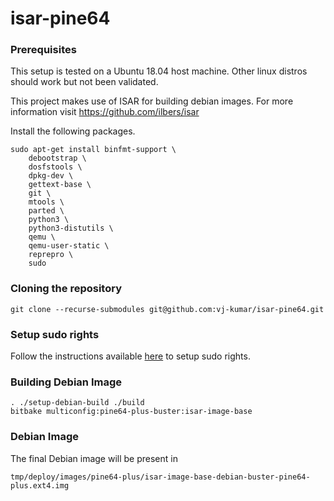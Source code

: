 # isar-pine64

### Prerequisites

This setup is tested on a Ubuntu 18.04 host machine. Other linux distros should
work but not been validated.

This project makes use of ISAR for building debian images. For more information
visit https://github.com/ilbers/isar

Install the following packages.
```
sudo apt-get install binfmt-support \
    debootstrap \
    dosfstools \
    dpkg-dev \
    gettext-base \
    git \
    mtools \
    parted \
    python3 \
    python3-distutils \
    qemu \
    qemu-user-static \
    reprepro \
    sudo
```

### Cloning the repository
```
git clone --recurse-submodules git@github.com:vj-kumar/isar-pine64.git
```

### Setup sudo rights

Follow the instructions available [here](https://github.com/ilbers/isar/blob/master/doc/user_manual.md#setup-sudo) to setup sudo rights.

### Building Debian Image
```
. ./setup-debian-build ./build
bitbake multiconfig:pine64-plus-buster:isar-image-base
```
### Debian Image

The final Debian image will be present in

```
tmp/deploy/images/pine64-plus/isar-image-base-debian-buster-pine64-plus.ext4.img
```
